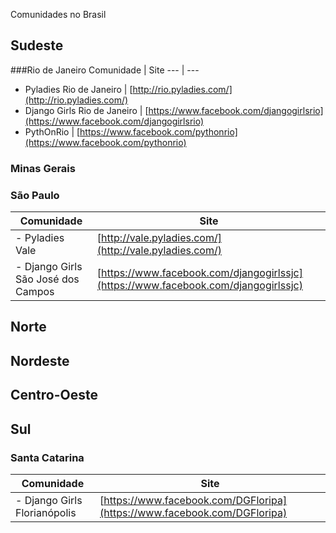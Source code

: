 Comunidades no Brasil

## Sudeste

###Rio de Janeiro
Comunidade | Site 
 --- | --- 
- Pyladies Rio de Janeiro | [http://rio.pyladies.com/](http://rio.pyladies.com/)
- Django Girls Rio de Janeiro | [https://www.facebook.com/djangogirlsrio](https://www.facebook.com/djangogirlsrio)
- PythOnRio | [https://www.facebook.com/pythonrio](https://www.facebook.com/pythonrio)


### Minas Gerais

### São Paulo
Comunidade | Site 
 --- | --- 
- Pyladies Vale | [http://vale.pyladies.com/](http://vale.pyladies.com/)
- Django Girls São José dos Campos | [https://www.facebook.com/djangogirlssjc](https://www.facebook.com/djangogirlssjc)

## Norte

## Nordeste

## Centro-Oeste

## Sul

### Santa Catarina
Comunidade | Site 
 --- | --- 
- Django Girls Florianópolis | [https://www.facebook.com/DGFloripa](https://www.facebook.com/DGFloripa)


